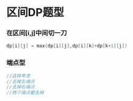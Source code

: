 # 区间DP题型

### 在区间[i,j]中间切一刀

```cpp
dp[i][j] = max(dp[i][j],dp[i][k]+dp[k+1][j])
```





### 端点型

```cpp
//这样考虑
//去掉左端点
//去掉右端点
//两个端点都去掉
```


